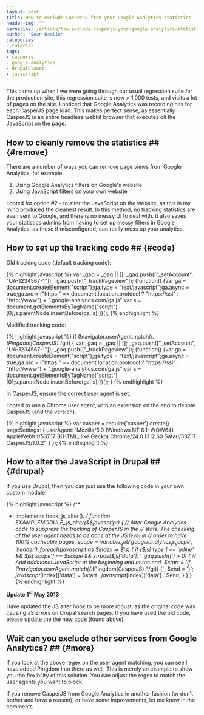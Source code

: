 ```yaml
---
layout: post
title: How to exclude CasperJS from your Google Analytics statistics
header-img: ""
permalink: /article/how-exclude-casperjs-your-google-analytics-statistics
author: "Sean Hamlin"
categories:
- tutorial
tags:
- casperjs
- google-analytics
- drupalplanet
- javascript
---
```


This came up when I we were going through our usual regression suite for the production site, this regression suite is now > 1,000 tests, and visits a lot of pages on the site. I noticed that Google Analytics was recording hits for each CasperJS page load. This makes perfect sense, as essentially CasperJS is an entire headless webkit browser that executes *all* the JavaScript on the page.

## How to cleanly remove the statistics ## {#remove}

There are a number of ways you can remove page views from Google Analytics, for example:

1. Using Google Analytics filters on Google's website
1. Using JavaScript filters on your own website

I opted for option #2 - to alter the JavaScript on the website, as this in my mind produced the cleanest result. In this method, no tracking statistics are even sent to Google, and there is no messy UI to deal with. It also saves your statistics admins from having to set up messy filters in Google Analytics, as these if misconfigured, can really mess up your analytics.

## How to set up the tracking code ## {#code}

Old tracking code (default tracking code):

{% highlight javascript %}
var _gaq = _gaq || [];
_gaq.push(["_setAccount", "UA-1234567-1"]);
_gaq.push(["_trackPageview"]);
(function() {var ga = document.createElement("script");ga.type = "text/javascript";ga.async = true;ga.src = ("https:" == document.location.protocol ? "https://ssl" : "http://www") + ".google-analytics.com/ga.js";var s = document.getElementsByTagName("script")[0];s.parentNode.insertBefore(ga, s);})();
{% endhighlight %}

Modified tracking code:

{% highlight javascript %}
if (!navigator.userAgent.match(/.*(Pingdom|CasperJS).*/gi)) {
  var _gaq = _gaq || [];
  _gaq.push(["_setAccount", "UA-1234567-1"]);
  _gaq.push(["_trackPageview"]);
  (function() {var ga = document.createElement("script");ga.type = "text/javascript";ga.async = true;ga.src = ("https:" == document.location.protocol ? "https://ssl" : "http://www") + ".google-analytics.com/ga.js";var s = document.getElementsByTagName("script")[0];s.parentNode.insertBefore(ga, s);})();
}
{% endhighlight %}

In CasperJS, ensure the correct user agent is set:

I opted to use a Chrome user agent, with an extension on the end to denote CasperJS (and the version).

{% highlight javascript %}
var casper = require('casper').create({
  pageSettings: {
    userAgent: 'Mozilla/5.0 (Windows NT 6.1; WOW64) AppleWebKit/537.17 (KHTML, like Gecko) Chrome/24.0.1312.60 Safari/537.17 CasperJS/1.0.2',
  }
});
{% endhighlight %}

## How to alter the JavaScript in Drupal ## {#drupal}

If you use Drupal, then you can just use the following code in your own custom module:

{% highlight javascript %}
/**
 * Implements hook_js_alter().
 */
function EXAMPLEMODULE_js_alter(&$javascript) {
  // Alter Google Analytics code to suppress the tracking of CasperJS in the
  // stats. The checking of the user agent needs to be done at the JS level in
  // order to have 100% cacheable pages.
  $scope = variable_get('googleanalytics_js_scope', 'header');
  foreach ($javascript as $index => $js) {
    if ($js['type'] == 'inline' && $js['scope'] == $scope && strpos($js['data'], '_gaq.push([') > 0) {
      // Add additional JavaScript at the beginning and at the end.
      $start = 'if (!navigator.userAgent.match(/.*(Pingdom|CasperJS).*/gi)) {';
      $end = '}';
      $javascript[$index]['data'] = $start . $javascript[$index]['data'] . $end;
    }
  }
}
{% endhighlight %}

**Update 1<sup>st</sup> May 2013**

Have updated the JS alter hook to be more robust, as the original code was causing JS errors on Drupal search pages. If you have used the old code, please update the the new code (found above).

## Wait can you exclude other services from Google Analytics? ## {#more}

If you look at the above regex on the user agent matching, you can see I have added Pingdom into there as well. This is merely an example to show you the flexibility of this solution. You can adjust the regex to match the user agents you want to block.

If you remove CasperJS from Google Analytics in another fashion (or don't bother and have a reason), or have some improvements, let me know in the comments.
